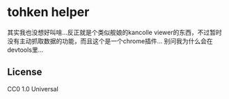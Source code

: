 # tohken helper
其实我也没想好叫啥…反正就是个类似舰娘的kancolle viewer的东西，不过暂时没有主动抓取数据的功能，而且这个是一个chrome插件…
别问我为什么会在devtools里…
## License
CC0 1.0 Universal
